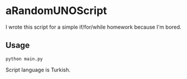 # aRandomUNOScript
I wrote this script for a simple if/for/while homework because I'm bored.

## Usage
```python main.py```

Script language is Turkish.
